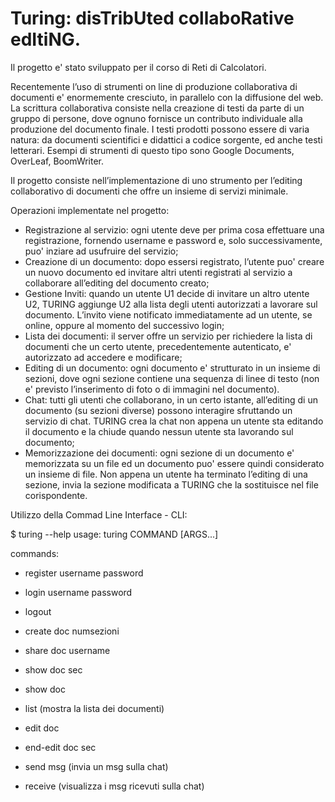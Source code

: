 # Turing: disTribUted collaboRative edItiNG.
Il progetto e' stato sviluppato per il corso di Reti di Calcolatori. 

Recentemente l’uso di strumenti on line di produzione collaborativa di documenti e' enormemente cresciuto, in parallelo con la diffusione del web.
La scrittura collaborativa consiste nella creazione di testi da parte di un gruppo di persone, dove ognuno fornisce un contributo individuale alla produzione del documento finale. I testi prodotti possono essere di varia natura: da documenti scientifici e didattici a codice sorgente, ed anche testi letterari. Esempi di strumenti di questo tipo sono Google Documents, OverLeaf, BoomWriter.

Il progetto consiste nell’implementazione di uno strumento per l’editing collaborativo di documenti che offre un insieme di servizi minimale.

Operazioni implementate nel progetto:
- Registrazione al servizio: ogni utente deve per prima cosa effettuare una registrazione, fornendo username e password e, solo successivamente, puo' inziare ad usufruire del servizio;
- Creazione di un documento: dopo essersi registrato, l’utente puo' creare un nuovo documento ed invitare altri utenti registrati al servizio a collaborare all’editing del documento creato;
- Gestione Inviti: quando un utente U1 decide di invitare un altro utente U2, TURING aggiunge U2 alla lista degli utenti autorizzati a lavorare sul documento. L’invito viene notificato immediatamente ad un utente, se online, oppure al momento del successivo login;
- Lista dei documenti: il server offre un servizio per richiedere la lista di documenti che un certo utente, precedentemente autenticato, e' autorizzato ad accedere e modificare;
- Editing di un documento: ogni documento e' strutturato in un insieme di sezioni, dove ogni sezione contiene una sequenza di linee di testo (non e' previsto l’inserimento di foto o di immagini nel documento).
- Chat: tutti gli utenti che collaborano, in un certo istante, all’editing di un documento (su sezioni diverse) possono interagire sfruttando un servizio di chat. TURING crea la chat non appena un utente sta editando il documento e la chiude quando nessun utente sta lavorando sul documento;
- Memorizzazione dei documenti: ogni sezione di un documento e' memorizzata su un file ed un documento puo' essere quindi considerato un insieme di file. Non appena un utente ha terminato l’editing di una sezione, invia la sezione modificata a TURING che la sostituisce nel file corispondente.



Utilizzo della Commad Line Interface - CLI:

$ turing --help
usage: turing COMMAND [ARGS...]

commands:
- register username password 
- login username password
- logout
  
- create doc numsezioni
- share doc username
- show doc sec
- show doc
- list (mostra la lista dei documenti)
  
- edit doc
- end-edit doc sec 
- send msg (invia un msg sulla chat)
- receive (visualizza i msg ricevuti sulla chat)

